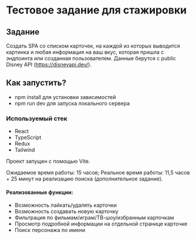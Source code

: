 # Тестовое задание для стажировки

## Задание

Создать SPA со списком карточек, на каждой из которых выводится картинка и любая информация на ваш вкус, которая пришла с эндпоинта или созданная пользователем. Данные берутся с public Disney API (https://disneyapi.dev/).

## Как запустить?

- npm install для установки зависимостей
- npm run dev для запуска локального сервера

###  Используемый стек

- React
- TypeScript
- Redux
- Tailwind

Проект запущен с помощью Vite.

Ожидаемое время работы: 15 часов;
Реальное время работы: 11,5 часов + 25 минут на реализацию поиска (дополнительное задание).

#### Реализованные функции: 
- Возможность лайкать/удалять карточки
- Возможность создавать новую карточку
- Фильтрация по фильмам/играм/ТВ-шоу/избранным карточкам
- Просмотр подробной информации на отдельной странице карточке
- Поиск персонажа по имени

